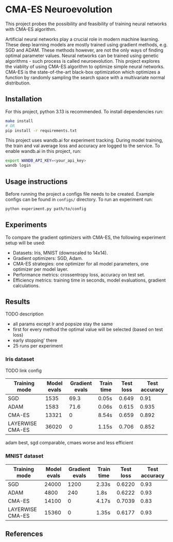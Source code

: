 # CMA-ES Neuroevolution
This project probes the possibility and feasibility of training neural networks with CMA-ES algorithm.

Artificial neural networks play a crucial role in modern machine learning. These deep learning models are mostly trained using gradient methods, e.g. SGD and ADAM. These methods however, are not the only ways of finding optimal parameter values. Neural networks can be trained using genetic algorithms - such process is called neuroevolution. This project explores the viablity of using CMA-ES algorithm to optimize simple neural networks. CMA-ES is the state-of-the-art black-box optimization which optimizes a function by randomly sampling the search space with a multivariate normal distribution. 

## Installation
For this project, python 3.13 is recommended. To install dependencies run:
```bash
make install
# OR
pip install -r requirements.txt
```
This project uses wandb.ai for experiment tracking. During model training, the train and val average loss and accuracy are logged to the service. To enable wandb.ai in this project, run:
```bash
export WANDB_API_KEY=<your_api_key>
wandb login
```

## Usage instructions
Before running the project a configs file needs to be created. Example configs can be found in `configs/` directory. To run an experiment run:
```bash
python experiment.py path/to/config
```

## Experiments
To compare the gradient optimizers with CMA-ES, the following experiment setup will be used:
- Datasets: Iris, MNIST (downscaled to 14x14).
- Gradient optimizers: SGD, Adam.
- CMA-ES strategies: one optimizer for all model parameters, one optimizer per model layer.
- Performance metrics: crossentropy loss, accuracy on test set.
- Efficiency metrics: training time in seconds, model evaluations, gradient calculations.


## Results

TODO description
- all params except lr and popsize stay the same
- first for every method the optimal value will be selected (based on test loss)
- early stopping' there
- 25 runs per experiment

### Iris dataset

TODO link config

| Training mode    | Model evals | Gradient evals | Train time | Test loss | Test accuracy |
|------------------|-------------|----------------|------------|-----------|---------------|
| SGD              | 1535        | 69.3           | 0.05s      | 0.649     | 0.91          |
| ADAM             | 1583        | 71.6           | 0.06s      | 0.615     | 0.935         |
| CMA-ES           | 13321       | 0              | 8.54s      | 0.659     | 0.892         |
| LAYERWISE CMA-ES | 36020       | 0              | 1.15s      | 0.706     | 0.852         |    

adam best, sgd comparable, cmaes worse and less efficient

### MNIST dataset

| Training mode    | Model evals | Gradient evals | Train time | Test loss | Test accuracy |
|------------------|-------------|----------------|------------|-----------|---------------|
| SGD              | 24000       | 1200           | 2.33s      | 0.6220    | 0.93          |
| ADAM             | 4800        | 240            | 1.8s       | 0.6222    | 0.93          |
| CMA-ES           | 14100       | 0              | 4.17s      | 0.7039    | 0.83          |
| LAYERWISE CMA-ES | 15360       | 0              | 1.35s      | 0.6177    | 0.93          |    


## References